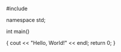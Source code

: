 #include <iostream>

namespace std;

int main()

{
   cout << "Hello, World!" << endl;
   return 0;
}
